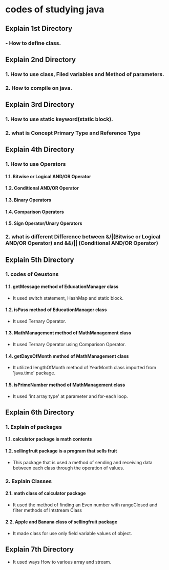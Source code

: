# codes of studying java

## Explain 1st Directory 
### - How to define class.
## Explain 2nd Directory 
### 1. How to use class, Filed variables and Method of parameters.
### 2. How to compile on java.
## Explain 3rd Directory
### 1. How to use static keyword(static block).
### 2. what is Concept Primary Type and Reference Type
## Explain 4th Directory
### 1. How to use Operators
#### 1.1. Bitwise or Logical AND/OR Operator
#### 1.2. Conditional AND/OR Operator
#### 1.3. Binary Operators
#### 1.4. Comparison Operators
#### 1.5. Sign Operator/Unary Operators
### 2. what is different Difference between &/|(Bitwise or Logical AND/OR Operator) and &&/|| (Conditional AND/OR Operator)
## Explain 5th Directory
### 1. codes of Qeustons
#### 1.1. getMessage method of EducationManager class 
- It used switch statement, HashMap and static block.
#### 1.2. isPass method of EducationManager class 
- It used Ternary Operator.
#### 1.3. MathManagement method of MathManagement class
- It used Ternary Operator using Comparison Operator.
#### 1.4. getDaysOfMonth method of MathManagement class
- It utilized lengthOfMonth method of YearMonth class imported from 'java.time' package.
#### 1.5. isPrimeNumber method of MathManagement class
- It used 'int array type' at parameter and for-each loop.
## Explain 6th Directory
### 1. Explain of packages
#### 1.1. calculator package is math contents
#### 1.2. sellingfruit package is a program that sells fruit
- This package that is used a method of sending and receiving data between each class through the operation of values.
### 2. Explain Classes
#### 2.1. math class of calculator package
- It used the method of finding an Even number with rangeClosed and filter methods of Intstream Class
#### 2.2. Apple and Banana class of sellingfruit package
- It made class for use only field variable values of object.
## Explain 7th Directory
- It used ways How to various array and stream.